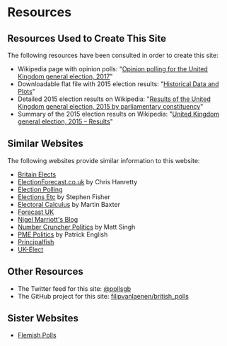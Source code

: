 # Resources

## Resources Used to Create This Site

The following resources have been consulted in order to create this site:

+ Wikipedia page with opinion polls: "[Opinion polling for the United Kingdom general election, 2017](https://en.wikipedia.org/wiki/Opinion_polling_for_the_United_Kingdom_general_election,_2017)"
+ Downloadable flat file with 2015 election results: "[Historical Data and Plots](http://www.electoralcalculus.co.uk/flatfile.html)"
+ Detailed 2015 election results on Wikipedia: "[Results of the United Kingdom general election, 2015 by parliamentary constituency](https://en.wikipedia.org/wiki/Results_of_the_United_Kingdom_general_election,_2015_by_parliamentary_constituency)"
+ Summary of the 2015 election results on Wikipedia: "[United Kingdom general election, 2015 – Results](https://en.wikipedia.org/wiki/United_Kingdom_general_election,_2015#Results)"

## Similar Websites

The following websites provide similar information to this website:

+ [Britain Elects](http://britainelects.com/)
+ [ElectionForecast.co.uk](http://electionforecast.co.uk/) by Chris Hanretty
+ [Election Polling](http://www.electionpolling.co.uk/polls/general-election)
+ [Elections Etc](https://electionsetc.com/) by Stephen Fisher
+ [Electoral Calculus](http://www.electoralcalculus.co.uk/homepage.html) by Martin Baxter
+ [Forecast UK](http://forecastuk.org.uk/)
+ [Nigel Marriott's Blog](https://marriott-stats.com/nigels-blog/)
+ [Number Cruncher Politics](https://www.ncpolitics.uk/) by Matt Singh
+ [PME Politics](http://www.pmepolitics.co.uk/) by Patrick English
+ [Principalfish](http://principalfish.co.uk/electionmaps/)
+ [UK-Elect](http://www.ukelect.co.uk/index.html)

## Other Resources

+ The Twitter feed for this site: [@pollsgb](https://twitter.com/pollsgb)
+ The GitHub project for this site: [filipvanlaenen/british_polls](https://github.com/filipvanlaenen/british_polls)

## Sister Websites

+ [Flemish Polls](https://filipvanlaenen.github.io/flemish_polls/)
